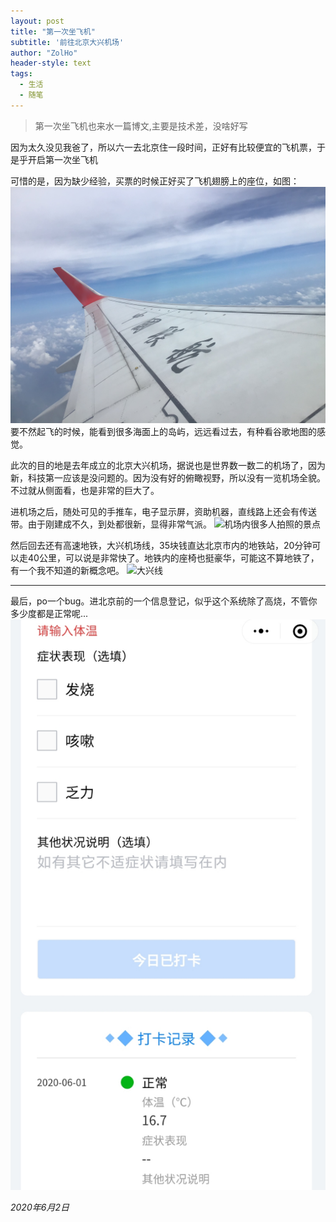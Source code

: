 ```yaml
---
layout: post
title: "第一次坐飞机"
subtitle: '前往北京大兴机场'
author: "ZolHo"
header-style: text
tags:
  - 生活
  - 随笔
---
```

> 第一次坐飞机也来水一篇博文,主要是技术差，没啥好写

因为太久没见我爸了，所以六一去北京住一段时间，正好有比较便宜的飞机票，于是乎开启第一次坐飞机

可惜的是，因为缺少经验，买票的时候正好买了飞机翅膀上的座位，如图：
![视野都被翅膀挡住了](/img/in-post/life/feiji.png)
要不然起飞的时候，能看到很多海面上的岛屿，远远看过去，有种看谷歌地图的感觉。

此次的目的地是去年成立的北京大兴机场，据说也是世界数一数二的机场了，因为新，科技第一应该是没问题的。因为没有好的俯瞰视野，所以没有一览机场全貌。不过就从侧面看，也是非常的巨大了。

进机场之后，随处可见的手推车，电子显示屏，资助机器，直线路上还会有传送带。由于刚建成不久，到处都很新，显得非常气派。
![机场内很多人拍照的景点](/img/in-post/life/daxingjichang.jpeg)

然后回去还有高速地铁，大兴机场线，35块钱直达北京市内的地铁站，20分钟可以走40公里，可以说是非常快了。地铁内的座椅也挺豪华，可能这不算地铁了，有一个我不知道的新概念吧。
![大兴线](/img/in-post/life/daxingxian.jpeg)

---

最后，po一个bug。进北京前的一个信息登记，似乎这个系统除了高烧，不管你多少度都是正常呢...
![bug](/img/in-post/life/tiwenapp.jpeg)


_2020年6月2日_
